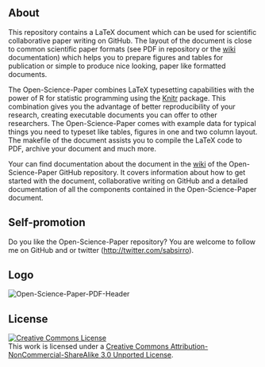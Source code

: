 ## About

This repository contains a LaTeX document which can be used for scientific
collaborative paper writing on GitHub. The layout of the document is
close to common scientific paper formats (see PDF in repository or the
[wiki](https://github.com/cpfaff/Open-Science-Paper/wiki) documentation) which
helps you to prepare figures and tables for publication or simple to produce
nice looking, paper like formatted documents. 

The Open-Science-Paper combines LaTeX typesetting capabilities with the power
of R for statistic programming using the [Knitr](http://yihui.name/knitr/)
package. This combination gives you the advantage of better reproducibility of
your research, creating executable documents you can offer to other researchers.
The Open-Science-Paper comes with example data for typical things you need to
typeset like tables, figures in one and two column layout. The makefile of the
document assists you to compile the LaTeX code to PDF, archive your document and
much more.

Your can find documentation about the document in the
[wiki](https://github.com/cpfaff/Open-Science-Paper/wiki) of the
Open-Science-Paper GitHub repository. It covers information about how to get
started with the document, collaborative writing on GitHub and a detailed
documentation of all the components contained in the Open-Science-Paper
document.

## Self-promotion

Do you like the Open-Science-Paper repository? You are welcome to follow me on
GitHub and or twitter (http://twitter.com/sabsirro).

## Logo

![Open-Science-Paper-PDF-Header](https://dl.dropbox.com/u/844606/Open-Science-Paper-Documentation/open-science-papers-logo.png)

## License

<a rel="license" href="http://creativecommons.org/licenses/by-nc-sa/3.0/"><img alt="Creative Commons License" style="border-width:0" src="http://i.creativecommons.org/l/by-nc-sa/3.0/88x31.png" /></a><br />This work is licensed under a <a rel="license" href="http://creativecommons.org/licenses/by-nc-sa/3.0/">Creative Commons Attribution-NonCommercial-ShareAlike 3.0 Unported License</a>.
